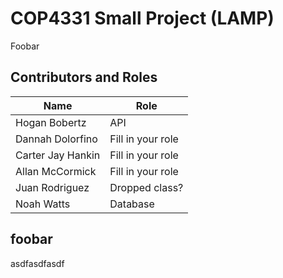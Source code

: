 # COP4331 Small Project (LAMP)

Foobar

## Contributors and Roles
Name  | Role
------------- | -------------
Hogan Bobertz  | API
Dannah Dolorfino  | Fill in your role
Carter Jay Hankin  | Fill in your role
Allan McCormick  | Fill in your role
Juan Rodriguez  | Dropped class?
Noah Watts  | Database    


## foobar

asdfasdfasdf
